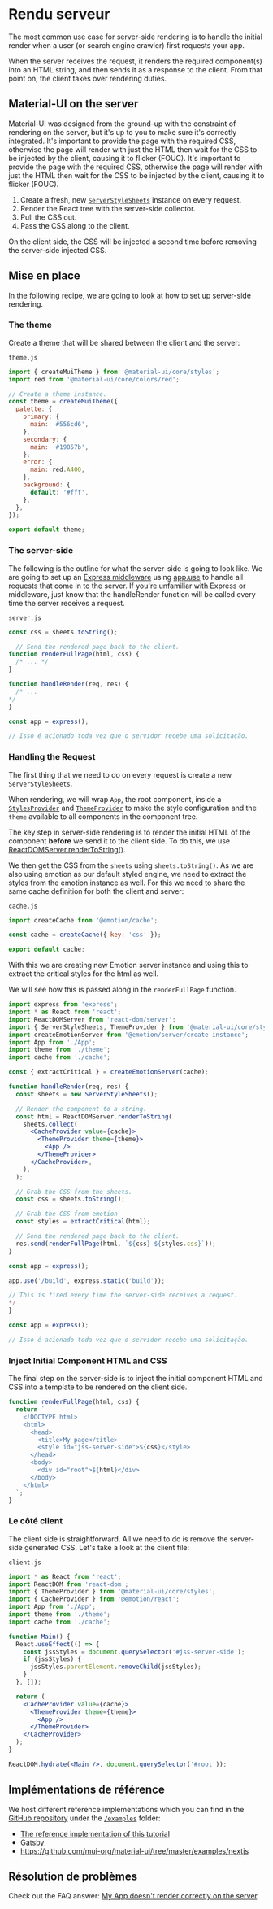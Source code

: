 # Rendu serveur

<p class="description">The most common use case for server-side rendering is to handle the initial render when a user (or search engine crawler) first requests your app.</p>

When the server receives the request, it renders the required component(s) into an HTML string, and then sends it as a response to the client. From that point on, the client takes over rendering duties.

## Material-UI on the server

Material-UI was designed from the ground-up with the constraint of rendering on the server, but it's up to you to make sure it's correctly integrated. It's important to provide the page with the required CSS, otherwise the page will render with just the HTML then wait for the CSS to be injected by the client, causing it to flicker (FOUC). It's important to provide the page with the required CSS, otherwise the page will render with just the HTML then wait for the CSS to be injected by the client, causing it to flicker (FOUC).

1. Create a fresh, new [`ServerStyleSheets`](/styles/api/#serverstylesheets) instance on every request.
2. Render the React tree with the server-side collector.
3. Pull the CSS out.
4. Pass the CSS along to the client.

On the client side, the CSS will be injected a second time before removing the server-side injected CSS.

## Mise en place

In the following recipe, we are going to look at how to set up server-side rendering.

### The theme

Create a theme that will be shared between the client and the server:

`theme.js`

```js
import { createMuiTheme } from '@material-ui/core/styles';
import red from '@material-ui/core/colors/red';

// Create a theme instance.
const theme = createMuiTheme({
  palette: {
    primary: {
      main: '#556cd6',
    },
    secondary: {
      main: '#19857b',
    },
    error: {
      main: red.A400,
    },
    background: {
      default: '#fff',
    },
  },
});

export default theme;
```

### The server-side

The following is the outline for what the server-side is going to look like. We are going to set up an [Express middleware](https://expressjs.com/en/guide/using-middleware.html) using [app.use](https://expressjs.com/en/api.html) to handle all requests that come in to the server. If you're unfamiliar with Express or middleware, just know that the handleRender function will be called every time the server receives a request.

`server.js`

```js
const css = sheets.toString();

  // Send the rendered page back to the client.
function renderFullPage(html, css) {
  /* ... */
}

function handleRender(req, res) {
  /* ...
*/
}

const app = express();

// Isso é acionado toda vez que o servidor recebe uma solicitação.
```

### Handling the Request

The first thing that we need to do on every request is create a new `ServerStyleSheets`.

When rendering, we will wrap `App`, the root component, inside a [`StylesProvider`](/styles/api/#stylesprovider) and [`ThemeProvider`](/styles/api/#themeprovider) to make the style configuration and the `theme` available to all components in the component tree.

The key step in server-side rendering is to render the initial HTML of the component **before** we send it to the client side. To do this, we use [ReactDOMServer.renderToString()](https://reactjs.org/docs/react-dom-server.html).

We then get the CSS from the `sheets` using `sheets.toString()`. As we are also using emotion as our default styled engine, we need to extract the styles from the emotion instance as well. For this we need to share the same cache definition for both the client and server:

`cache.js`

```js
import createCache from '@emotion/cache';

const cache = createCache({ key: 'css' });

export default cache;
```

With this we are creating new Emotion server instance and using this to extract the critical styles for the html as well.

We will see how this is passed along in the `renderFullPage` function.

```jsx
import express from 'express';
import * as React from 'react';
import ReactDOMServer from 'react-dom/server';
import { ServerStyleSheets, ThemeProvider } from '@material-ui/core/styles';
import createEmotionServer from '@emotion/server/create-instance';
import App from './App';
import theme from './theme';
import cache from './cache';

const { extractCritical } = createEmotionServer(cache);

function handleRender(req, res) {
  const sheets = new ServerStyleSheets();

  // Render the component to a string.
  const html = ReactDOMServer.renderToString(
    sheets.collect(
      <CacheProvider value={cache}>
        <ThemeProvider theme={theme}>
          <App />
        </ThemeProvider>
      </CacheProvider>,
    ),
  );

  // Grab the CSS from the sheets.
  const css = sheets.toString();

  // Grab the CSS from emotion
  const styles = extractCritical(html);

  // Send the rendered page back to the client.
  res.send(renderFullPage(html, `${css} ${styles.css}`));
}

const app = express();

app.use('/build', express.static('build'));

// This is fired every time the server-side receives a request.
*/
}

const app = express();

// Isso é acionado toda vez que o servidor recebe uma solicitação.
```

### Inject Initial Component HTML and CSS

The final step on the server-side is to inject the initial component HTML and CSS into a template to be rendered on the client side.

```js
function renderFullPage(html, css) {
  return `
    <!DOCTYPE html>
    <html>
      <head>
        <title>My page</title>
        <style id="jss-server-side">${css}</style>
      </head>
      <body>
        <div id="root">${html}</div>
      </body>
    </html>
  `;
}
```

### Le côté client

The client side is straightforward. All we need to do is remove the server-side generated CSS. Let's take a look at the client file:

`client.js`

```jsx
import * as React from 'react';
import ReactDOM from 'react-dom';
import { ThemeProvider } from '@material-ui/core/styles';
import { CacheProvider } from '@emotion/react';
import App from './App';
import theme from './theme';
import cache from './cache';

function Main() {
  React.useEffect(() => {
    const jssStyles = document.querySelector('#jss-server-side');
    if (jssStyles) {
      jssStyles.parentElement.removeChild(jssStyles);
    }
  }, []);

  return (
    <CacheProvider value={cache}>
      <ThemeProvider theme={theme}>
        <App />
      </ThemeProvider>
    </CacheProvider>
  );
}

ReactDOM.hydrate(<Main />, document.querySelector('#root'));
```

## Implémentations de référence

We host different reference implementations which you can find in the [GitHub repository](https://github.com/mui-org/material-ui) under the [`/examples`](https://github.com/mui-org/material-ui/tree/master/examples) folder:

- [The reference implementation of this tutorial](https://github.com/mui-org/material-ui/tree/next/examples/ssr)
- [Gatsby](https://github.com/mui-org/material-ui/tree/next/examples/gatsby)
- https://github.com/mui-org/material-ui/tree/master/examples/nextjs

## Résolution de problèmes

Check out the FAQ answer: [My App doesn't render correctly on the server](/getting-started/faq/#my-app-doesnt-render-correctly-on-the-server).

